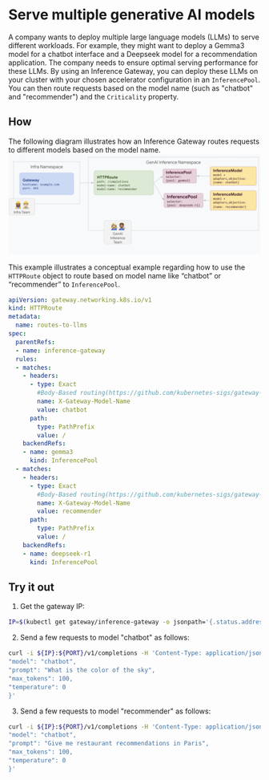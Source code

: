 # Serve multiple generative AI models
A company wants to deploy multiple large language models (LLMs) to serve different workloads. 
For example, they might want to deploy a Gemma3 model for a chatbot interface and a Deepseek model for a recommendation application. 
The company needs to ensure optimal serving performance for these LLMs.
By using an Inference Gateway, you can deploy these LLMs on your cluster with your chosen accelerator configuration in an `InferencePool`. 
You can then route requests based on the model name (such as "chatbot" and "recommender") and the `Criticality` property.

## How
The following diagram illustrates how an Inference Gateway routes requests to different models based on the model name.
![Serving multiple generative AI models](../images/serve-mul-gen-AI-models.png)

This example illustrates a conceptual example regarding how to use the `HTTPRoute` object to route based on model name like “chatbot” or “recommender” to `InferencePool`.
```yaml
apiVersion: gateway.networking.k8s.io/v1
kind: HTTPRoute
metadata:
  name: routes-to-llms
spec:
  parentRefs:
  - name: inference-gateway
  rules:
  - matches:
    - headers:
      - type: Exact
        #Body-Based routing(https://github.com/kubernetes-sigs/gateway-api-inference-extension/blob/main/pkg/bbr/README.md) is being used to copy the model name from the request body to the header.
        name: X-Gateway-Model-Name
        value: chatbot
      path:
        type: PathPrefix
        value: /
    backendRefs:
    - name: gemma3
      kind: InferencePool
  - matches:
    - headers:
      - type: Exact
        #Body-Based routing(https://github.com/kubernetes-sigs/gateway-api-inference-extension/blob/main/pkg/bbr/README.md) is being used to copy the model name from the request body to the header.
        name: X-Gateway-Model-Name
        value: recommender
      path:
        type: PathPrefix
        value: /
    backendRefs:
    - name: deepseek-r1
      kind: InferencePool     
```

## Try it out

1. Get the gateway IP:
```bash
IP=$(kubectl get gateway/inference-gateway -o jsonpath='{.status.addresses[0].value}'); PORT=80
```
2. Send a few requests to model "chatbot" as follows:
```bash
curl -i ${IP}:${PORT}/v1/completions -H 'Content-Type: application/json' -d '{
"model": "chatbot",
"prompt": "What is the color of the sky",
"max_tokens": 100,
"temperature": 0
}'
```
3. Send a few requests to model "recommender" as follows:
```bash
curl -i ${IP}:${PORT}/v1/completions -H 'Content-Type: application/json' -d '{
"model": "chatbot",
"prompt": "Give me restaurant recommendations in Paris",
"max_tokens": 100,
"temperature": 0
}'
```